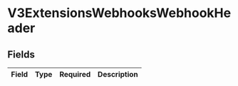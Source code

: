 # V3ExtensionsWebhooksWebhookHeader


## Fields

| Field       | Type        | Required    | Description |
| ----------- | ----------- | ----------- | ----------- |